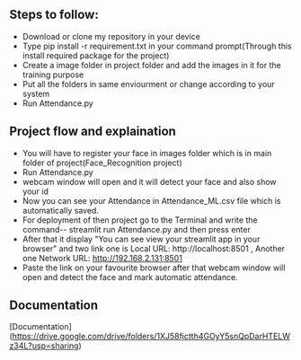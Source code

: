 
## Steps to follow:
* Download or clone my repository in your device
* Type pip install -r requirement.txt in your command prompt(Through this install required package for the project)
* Create a image folder in project folder and add the images in it for the training purpose
* Put all the folders in same enviourment or change according to your system
* Run Attendance.py
## Project flow and explaination
* You will have to register your face in images folder which is in main folder of project(Face_Recognition project)
* Run Attendance.py
* webcam window will open and it will detect your face and also show your id
* Now you can see your Attendance in Attendance_ML.csv file which is automatically saved.
* For deployment of then project go to the Terminal and write the command-- streamlit run Attendance.py and then press enter
* After that it display "You can see view your streamlit app in your browser" and two link one is Local URL: http://localhost:8501 , Another one Network URL: http://192.168.2.131:8501
* Paste the link on your favourite browser after that webcam window will open and detect the face and mark automatic attendance.
## Documentation

[Documentation] (https://drive.google.com/drive/folders/1XJ58fjctth4GOyY5snQpDarHTELWz34L?usp=sharing)

